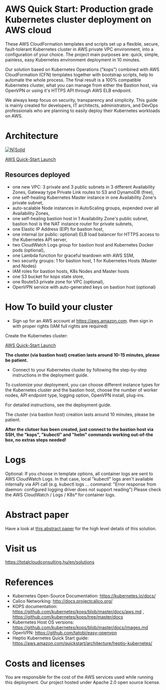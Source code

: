 # AWS Quick Start: Production grade Kubernetes cluster deployment on AWS cloud

These AWS CloudFormation templates and scripts set up a flexible, secure, fault-tolerant Kubernetes cluster in AWS private VPC environment, into a configuration of your choice. The project main purposes are: quick, simple, painless, easy Kubernetes environment deployment in 10 minutes.

Our solution based on Kubernetes Operations ("kops") combined with AWS CloudFormation (CFN) templates together with bootstrap scripts, help to automate the whole process. The final result is a 100% compatible Kubernetes cluster, what you can manage from either the Bastion host, via OpenVPN or using it's HTTPS API through AWS ELB endpoint.

We always keep focus on security, transparency and simplicity. This guide is mainly created for developers, IT architects, administrators, and DevOps professionals who are planning to easily deploy their Kubernetes workloads on AWS.


# Architecture

[![N|Solid](https://raw.githubusercontent.com/totalcloudconsulting/kubernetes-aws/master/docs/k8s-small-footprint.png)](https://totalcloudconsulting.hu/en/solutions/containerization)


[AWS Quick-Start Launch](https://console.aws.amazon.com/cloudformation/home?region=eu-west-1#/stacks/new?stackName=Total-Cloud-Kubernetes&templateURL=https://s3-eu-west-1.amazonaws.com/tc2-kubernetes/latest/cfn-templates/latest-single-natinstance.yaml )

## Resources deployed

* one new VPC: 3 private and 3 public subnets in 3 different Availability Zones, Gateway type Private Link routes to S3 and DynamoDB (free),
* one self-healing Kubernetes Master instance in one Availability Zone's private subnet,
* auto-scalable Node instances in AutoScaling groups, expended over all Availability Zones,
* one self-healing bastion host in 1 Availability Zone's public subnet, bastion host is the NAT instance router for private subnets,
* one Elastic IP Address (EIP) for bastion host,
* one internal (or public: optional) ELB load balancer for HTTPS access to the Kubernetes API server,
* two CloudWatch Logs group for bastion host and Kubernetes Docker pods (optional),
* one Lambda function for graceful teardown with AWS SSM,
* two security groups: 1 for bastion host, 1 for Kubernetes Hosts (Master and Nodes)
* IAM roles for bastion hosts, K8s Nodes and Master hosts
* one S3 bucket for kops state store,
* one Route53 private zone for VPC (optional),
* OpenVPN service with auto-generated keys on bastion host (optional)


# How To build your cluster

* Sign up for an AWS account at https://aws.amazon.com. then sign in with proper rights (IAM full rights are required)

Create the Kubernetes cluster:

[AWS Quick-Start Launch](https://console.aws.amazon.com/cloudformation/home?region=eu-west-1#/stacks/new?stackName=Total-Cloud-Kubernetes&templateURL=https://s3-eu-west-1.amazonaws.com/tc2-kubernetes/latest/cfn-templates/latest-single-natinstance.yaml )


**The cluster (via bastion host) creation lasts around 10-15 minutes, please be patient.**

* Connect to your Kubernetes cluster by following the step-by-step instructions in the deployment guide.

To customize your deployment, you can choose different instance types for the Kubernetes cluster and the bastion host, choose the number of worker nodes, API endpoint type, logging option, OpenVPN install,  plug-ins.  

For detailed instructions, see the deployment guide.


The cluster (via bastion host) creation lasts around 10 minutes, please be patient.

**After the clutser has been created, just connect to the bastion host via SSH, the "kops", "kubectl" and "helm" commands working out-of-the box, no extras steps needed!**

# Logs

Optional: If you choose in template options, all container logs are sent to AWS CloudWatch Logs. In that case, local "kubectl" logs aren't  available internally via API call (e.g. kubectl logs ... command: "Error response from daemon: configured logging driver does not support reading") Please check the AWS CloudWatch / Logs / K8s* for container logs.

# Abstract paper

Have a look at [this abstract paper](docs/TC2_Abstratct_production_grade_Kubernetes_deployment_on_AWS.pdf) for the high level details of this solution.

# Visit us

https://totalcloudconsulting.hu/en/solutions

# References

* Kubernetes Open-Source Documentation: https://kubernetes.io/docs/
* Calico Networking: http://docs.projectcalico.org/
* KOPS documentation: https://github.com/kubernetes/kops/blob/master/docs/aws.md ,  https://github.com/kubernetes/kops/tree/master/docs
* Kubernetes Host OS versions: https://github.com/kubernetes/kops/blob/master/docs/images.md
* OpenVPN: https://github.com/tatobi/easy-openvpn
* Heptio Kubernetes Quick Start guide: https://aws.amazon.com/quickstart/architecture/heptio-kubernetes/

# Costs and licenses

You are responsible for the cost of the AWS services used while running this deployment. Our project hosted under Apache 2.0 open source license.
